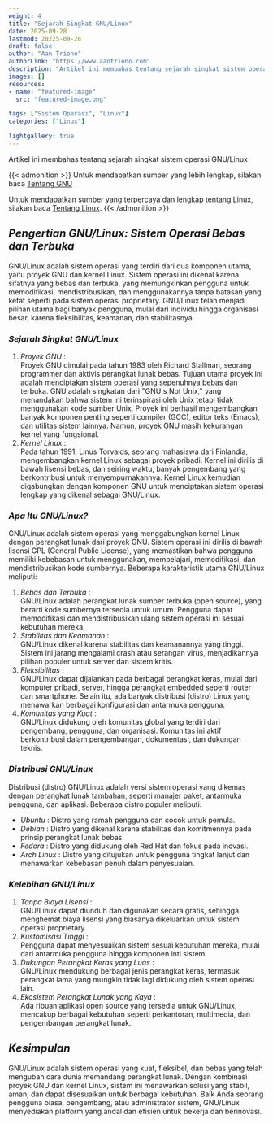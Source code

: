 ```yaml
---
weight: 4
title: "Sejarah Singkat GNU/Linux"
date: 2025-09-28
lastmod: 20225-09-28
draft: false
author: "Aan Triono"
authorLink: "https://www.aantriono.com"
description: "Artikel ini membahas tentang sejarah singkat sistem operasi GNU/Linux."
images: []
resources:
- name: "featured-image"
  src: "featured-image.png"

tags: ["Sistem Operasi", "Linux"]
categories: ["Linux"]

lightgallery: true
---
```


Artikel ini membahas tentang sejarah singkat sistem operasi GNU/Linux

<!--more-->

{{< admonition >}}
Untuk mendapatkan sumber yang lebih lengkap, silakan baca [Tentang GNU](https://www.gnu.org/gnu/gnu.html)

Untuk mendapatkan sumber yang terpercaya dan lengkap tentang Linux, silakan baca [Tentang Linux](https://www.linux.org/).
{{< /admonition >}}

## *Pengertian GNU/Linux: Sistem Operasi Bebas dan Terbuka*
GNU/Linux adalah sistem operasi yang terdiri dari dua komponen utama, yaitu proyek GNU dan kernel Linux. Sistem operasi ini dikenal karena sifatnya yang bebas dan terbuka, yang memungkinkan pengguna untuk memodifikasi, mendistribusikan, dan menggunakannya tanpa batasan yang ketat seperti pada sistem operasi proprietary. GNU/Linux telah menjadi pilihan utama bagi banyak pengguna, mulai dari individu hingga organisasi besar, karena fleksibilitas, keamanan, dan stabilitasnya.

### *Sejarah Singkat GNU/Linux*
1. *Proyek GNU* :  
   Proyek GNU dimulai pada tahun 1983 oleh Richard Stallman, seorang programmer dan aktivis perangkat lunak bebas. Tujuan utama proyek ini adalah menciptakan sistem operasi yang sepenuhnya bebas dan terbuka. GNU adalah singkatan dari "GNU's Not Unix," yang menandakan bahwa sistem ini terinspirasi oleh Unix tetapi tidak menggunakan kode sumber Unix. Proyek ini berhasil mengembangkan banyak komponen penting seperti compiler (GCC), editor teks (Emacs), dan utilitas sistem lainnya. Namun, proyek GNU masih kekurangan kernel yang fungsional.
2. *Kernel Linux* :  
   Pada tahun 1991, Linus Torvalds, seorang mahasiswa dari Finlandia, mengembangkan kernel Linux sebagai proyek pribadi. Kernel ini dirilis di bawah lisensi bebas, dan seiring waktu, banyak pengembang yang berkontribusi untuk menyempurnakannya. Kernel Linux kemudian digabungkan dengan komponen GNU untuk menciptakan sistem operasi lengkap yang dikenal sebagai GNU/Linux.

### *Apa Itu GNU/Linux?*
GNU/Linux adalah sistem operasi yang menggabungkan kernel Linux dengan perangkat lunak dari proyek GNU. Sistem operasi ini dirilis di bawah lisensi GPL (General Public License), yang memastikan bahwa pengguna memiliki kebebasan untuk menggunakan, mempelajari, memodifikasi, dan mendistribusikan kode sumbernya. Beberapa karakteristik utama GNU/Linux meliputi:
1. *Bebas dan Terbuka* :  
   GNU/Linux adalah perangkat lunak sumber terbuka (open source), yang berarti kode sumbernya tersedia untuk umum. Pengguna dapat memodifikasi dan mendistribusikan ulang sistem operasi ini sesuai kebutuhan mereka.
2. *Stabilitas dan Keamanan* :  
   GNU/Linux dikenal karena stabilitas dan keamanannya yang tinggi. Sistem ini jarang mengalami crash atau serangan virus, menjadikannya pilihan populer untuk server dan sistem kritis.
3. *Fleksibilitas* :  
   GNU/Linux dapat dijalankan pada berbagai perangkat keras, mulai dari komputer pribadi, server, hingga perangkat embedded seperti router dan smartphone. Selain itu, ada banyak distribusi (distro) Linux yang menawarkan berbagai konfigurasi dan antarmuka pengguna.
4. *Komunitas yang Kuat* :  
   GNU/Linux didukung oleh komunitas global yang terdiri dari pengembang, pengguna, dan organisasi. Komunitas ini aktif berkontribusi dalam pengembangan, dokumentasi, dan dukungan teknis.

### *Distribusi GNU/Linux*
Distribusi (distro) GNU/Linux adalah versi sistem operasi yang dikemas dengan perangkat lunak tambahan, seperti manajer paket, antarmuka pengguna, dan aplikasi. Beberapa distro populer meliputi:
- *Ubuntu* : Distro yang ramah pengguna dan cocok untuk pemula.
- *Debian* : Distro yang dikenal karena stabilitas dan komitmennya pada prinsip perangkat lunak bebas.
- *Fedora* : Distro yang didukung oleh Red Hat dan fokus pada inovasi.
- *Arch Linux* : Distro yang ditujukan untuk pengguna tingkat lanjut dan menawarkan kebebasan penuh dalam penyesuaian.

### *Kelebihan GNU/Linux*
1. *Tanpa Biaya Lisensi* :  
   GNU/Linux dapat diunduh dan digunakan secara gratis, sehingga menghemat biaya lisensi yang biasanya dikeluarkan untuk sistem operasi proprietary.
2. *Kustomisasi Tinggi* :  
   Pengguna dapat menyesuaikan sistem sesuai kebutuhan mereka, mulai dari antarmuka pengguna hingga komponen inti sistem.
3. *Dukungan Perangkat Keras yang Luas* :  
   GNU/Linux mendukung berbagai jenis perangkat keras, termasuk perangkat lama yang mungkin tidak lagi didukung oleh sistem operasi lain.
4. *Ekosistem Perangkat Lunak yang Kaya* :  
   Ada ribuan aplikasi open source yang tersedia untuk GNU/Linux, mencakup berbagai kebutuhan seperti perkantoran, multimedia, dan pengembangan perangkat lunak.

## *Kesimpulan*

GNU/Linux adalah sistem operasi yang kuat, fleksibel, dan bebas yang telah mengubah cara dunia memandang perangkat lunak. Dengan kombinasi proyek GNU dan kernel Linux, sistem ini menawarkan solusi yang stabil, aman, dan dapat disesuaikan untuk berbagai kebutuhan. Baik Anda seorang pengguna biasa, pengembang, atau administrator sistem, GNU/Linux menyediakan platform yang andal dan efisien untuk bekerja dan berinovasi.
